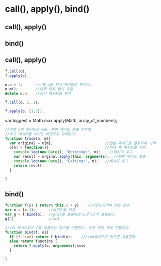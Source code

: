# call(), apply(), bind()


## call(), apply()
## bind()


## call(), apply()
```js
f.call(o);
f.apply(o);

o.m = f;      //f를 o의 임시 메서드로 만든다.
o.m();        //아무 인자 없이 호출
delete o.m;   //임시 메서드를 제거
```

```js
f.call(o, 1, 2);

f.apply(o, [1,2]);
```

var biggest = Math.max.apply(Math, array_of_numbers);


```js
//객체 o의 메서드르 m을, 원본 메서드 호출 전후에
//로그 메시지를 나기는 버전으로 교체한다.
function trace(o, m){
  var original = o[m];                        //원본 메서드를 클로저에 기억
  o[m] = function(){                          //이제 새 메서드를 정의
    console.log(new Date(), "Entering:", m);    //메시지 로그
    var result = orginal.apply(this, arguments);  //원본 메서드 호출
    console.log(new Date(), "Exiting:", m);   //메시지 로그
    return result;
  }

}
```



## bind()

```js
function f(y) { return this.x + y}    //바인드되어야 하는 함수
var o = {x:1};      //바인드될 객체
var g = f.bind(o);  //g(x)를 호출하면 o.f(x)가 호출된다.
g(2)                //=>3
```

```js
//o의 메서드로서 f를 호출하는 함수를 반환한다. 인자 또한 모두 전달된다.
function bind(f, o){
  if (f.bind) return f.bind(o);    //bind메서드가 있으면 사용한다.
  else return functino {
    return f.apply(o, arguments);ssss
  }

}
``` 